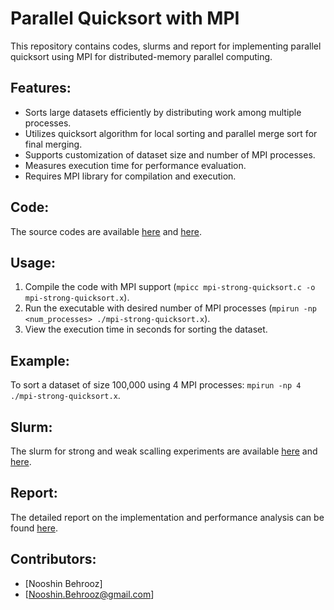# Parallel Quicksort with MPI

This repository contains codes, slurms and report for implementing parallel quicksort using MPI for distributed-memory parallel computing.

## Features:
- Sorts large datasets efficiently by distributing work among multiple processes.
- Utilizes quicksort algorithm for local sorting and parallel merge sort for final merging.
- Supports customization of dataset size and number of MPI processes.
- Measures execution time for performance evaluation.
- Requires MPI library for compilation and execution.

## Code:
The source codes are available 
[here](https://github.com/SNB-Cs-Ds/hpc_projects/blob/main/project_2_MPI_Quick-Sort/mpi-strong-quicksort.c) and
[here](https://github.com/SNB-Cs-Ds/hpc_projects/blob/main/project_2_MPI_Quick-Sort/mpi-weak-quicksort.c).

## Usage:
1. Compile the code with MPI support (`mpicc mpi-strong-quicksort.c -o mpi-strong-quicksort.x`).
2. Run the executable with desired number of MPI processes (`mpirun -np <num_processes> ./mpi-strong-quicksort.x`).
3. View the execution time in seconds for sorting the dataset.

## Example:
To sort a dataset of size 100,000 using 4 MPI processes: `mpirun -np 4 ./mpi-strong-quicksort.x`.

## Slurm:
The slurm for strong and weak scalling experiments are available 
[here](https://github.com/SNB-Cs-Ds/hpc_projects/blob/main/project_2_MPI_Quick-Sort/slurm-omp-strong-mandelbort.job) and
[here](https://github.com/SNB-Cs-Ds/hpc_projects/blob/main/project_2_MPI_Quick-Sort/slurm-omp-weak-mandelbort.job).

## Report:
The detailed report on the implementation and performance analysis can be found 
[here](https://github.com/SNB-Cs-Ds/hpc_projects/blob/main/project_2_MPI_Quick-Sort/report_proj2.pdf).

## Contributors:
- [Nooshin Behrooz]
- [Nooshin.Behrooz@gmail.com]






